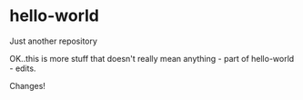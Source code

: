 # hello-world
Just another repository

OK..this is more stuff that doesn't really mean anything - part of hello-world - edits.

Changes!
